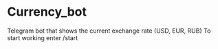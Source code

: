 # Currency_bot
Telegram bot that shows the current exchange rate (USD, EUR, RUB)
To start working enter /start
